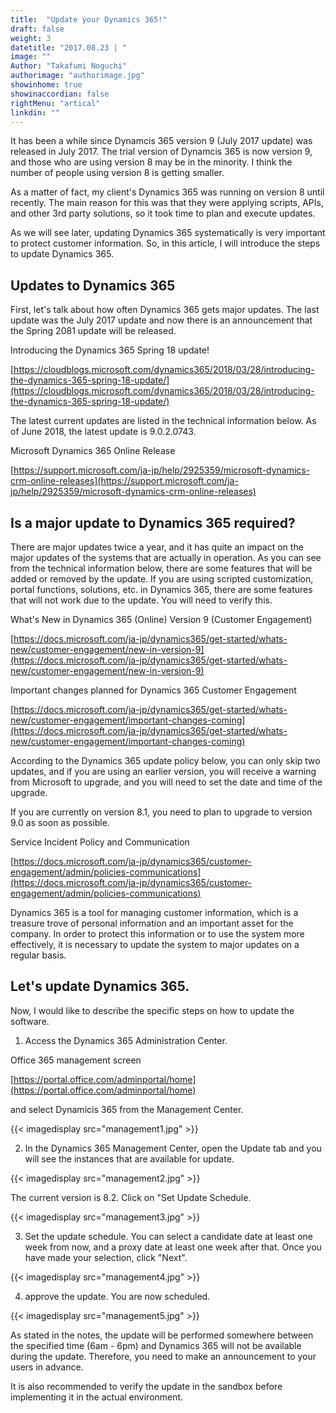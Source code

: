 ```yaml
---
title:  "Update your Dynamics 365!"
draft: false
weight: 3
datetitle: "2017.08.23 | "
image: ""
Author: "Takafumi Noguchi"
authorimage: "authorimage.jpg"
showinhome: true
showinaccordian: false
rightMenu: "artical"
linkdin: ""
---
```

<!-- Intro  -->
It has been a while since Dynamcis 365 version 9 (July 2017 update) was released in July 2017. The trial version of Dynamcis 365 is now version 9, and those who are using version 8 may be in the minority. I think the number of people using version 8 is getting smaller.

As a matter of fact, my client's Dynamics 365 was running on version 8 until recently. The main reason for this was that they were applying scripts, APIs, and other 3rd party solutions, so it took time to plan and execute updates.

As we will see later, updating Dynamics 365 systematically is very important to protect customer information. So, in this article, I will introduce the steps to update Dynamics 365.

## Updates to Dynamics 365

First, let's talk about how often Dynamics 365 gets major updates. The last update was the July 2017 update and now there is an announcement that the Spring 2081 update will be released.

Introducing the Dynamics 365 Spring 18 update!

[https://cloudblogs.microsoft.com/dynamics365/2018/03/28/introducing-the-dynamics-365-spring-18-update/](https://cloudblogs.microsoft.com/dynamics365/2018/03/28/introducing-the-dynamics-365-spring-18-update/)

The latest current updates are listed in the technical information below. As of June 2018, the latest update is 9.0.2.0743.

Microsoft Dynamics 365 Online Release

[https://support.microsoft.com/ja-jp/help/2925359/microsoft-dynamics-crm-online-releases](https://support.microsoft.com/ja-jp/help/2925359/microsoft-dynamics-crm-online-releases)

## Is a major update to Dynamics 365 required?
There are major updates twice a year, and it has quite an impact on the major updates of the systems that are actually in operation. As you can see from the technical information below, there are some features that will be added or removed by the update. If you are using scripted customization, portal functions, solutions, etc. in Dynamics 365, there are some features that will not work due to the update. You will need to verify this.

What's New in Dynamics 365 (Online) Version 9 (Customer Engagement)

[https://docs.microsoft.com/ja-jp/dynamics365/get-started/whats-new/customer-engagement/new-in-version-9](https://docs.microsoft.com/ja-jp/dynamics365/get-started/whats-new/customer-engagement/new-in-version-9)

Important changes planned for Dynamics 365 Customer Engagement

[https://docs.microsoft.com/ja-jp/dynamics365/get-started/whats-new/customer-engagement/important-changes-coming](https://docs.microsoft.com/ja-jp/dynamics365/get-started/whats-new/customer-engagement/important-changes-coming)

According to the Dynamics 365 update policy below, you can only skip two updates, and if you are using an earlier version, you will receive a warning from Microsoft to upgrade, and you will need to set the date and time of the upgrade.

If you are currently on version 8.1, you need to plan to upgrade to version 9.0 as soon as possible.

Service Incident Policy and Communication

[https://docs.microsoft.com/ja-jp/dynamics365/customer-engagement/admin/policies-communications](https://docs.microsoft.com/ja-jp/dynamics365/customer-engagement/admin/policies-communications)

Dynamics 365 is a tool for managing customer information, which is a treasure trove of personal information and an important asset for the company. In order to protect this information or to use the system more effectively, it is necessary to update the system to major updates on a regular basis.

## Let's update Dynamics 365.
Now, I would like to describe the specific steps on how to update the software.

1. Access the Dynamics 365 Administration Center.

Office 365 management screen

[https://portal.office.com/adminportal/home](https://portal.office.com/adminportal/home)

and select Dynamicis 365 from the Management Center.
<!-- Image= management1.jpg -->
{{< imagedisplay src="management1.jpg" >}}

2. In the Dynamics 365 Management Center, open the Update tab and you will see the instances that are available for update.
<!-- Image= management2.jpg -->
{{< imagedisplay src="management2.jpg" >}}

The current version is 8.2. Click on "Set Update Schedule.
<!-- Image= management3.jpg -->
{{< imagedisplay src="management3.jpg" >}}

3. Set the update schedule. You can select a candidate date at least one week from now, and a proxy date at least one week after that. Once you have made your selection, click "Next".
<!-- Image= management4.jpg -->
{{< imagedisplay src="management4.jpg" >}}

4. approve the update. You are now scheduled.
<!-- Image= management5.jpg -->
{{< imagedisplay src="management5.jpg" >}}

As stated in the notes, the update will be performed somewhere between the specified time (6am - 6pm) and Dynamics 365 will not be available during the update. Therefore, you need to make an announcement to your users in advance.

It is also recommended to verify the update in the sandbox before implementing it in the actual environment.
